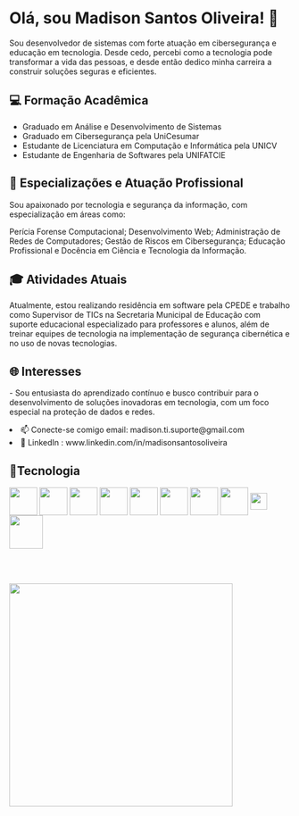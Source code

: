 <div>
<h1> Olá, sou Madison Santos Oliveira! 👋</h1>
 <p>            
Sou desenvolvedor de sistemas com forte atuação em cibersegurança e educação em tecnologia. Desde cedo, percebi como a tecnologia pode transformar a vida das pessoas, e desde então dedico minha carreira a construir soluções seguras e eficientes.
 </p>
<h2>💻 Formação Acadêmica</h2>
 
<ul> 
<li> Graduado em Análise e Desenvolvimento de Sistemas </li>  
<li>  Graduado em Cibersegurança  pela UniCesumar  </li>  
<li> Estudante de Licenciatura em Computação e Informática pela UNICV </li>
<li>  Estudante de Engenharia de  Softwares  pela UNIFATCIE </li>
</ul>
</div>

<h2>🔐 Especializações e Atuação Profissional</h2>
<p>  Sou apaixonado por tecnologia e segurança da informação, com especialização em áreas como: </p>
<p>  Perícia Forense Computacional; Desenvolvimento Web; Administração de Redes de Computadores; Gestão de Riscos em Cibersegurança; Educação Profissional e Docência em Ciência e Tecnologia da Informação.</p>

<h2>🎓 Atividades Atuais</h2>
<p>     Atualmente, estou realizando residência em software pela CPEDE e trabalho como Supervisor de TICs na Secretaria Municipal de Educação com suporte educacional especializado para professores e alunos, além de treinar equipes de tecnologia na implementação de segurança cibernética e no uso de novas tecnologias.</p>
<h2> 🌐 Interesses </h2>
<p>- Sou entusiasta do aprendizado contínuo e busco contribuir para o desenvolvimento de soluções inovadoras em tecnologia, com um foco especial na proteção de dados e redes.</p> 
<div >
<li>📫 Conecte-se comigo email: madison.ti.suporte@gmail.com</li> <li>💼 LinkedIn : www.linkedin.com/in/madisonsantosoliveira</li>
 </div>

 <h2>🥷Tecnologia</h2>
  <div>
 <a> 
  <img align="center" src="https://github.com/user-attachments/assets/1587267a-da9f-4fbb-a2fd-daf5b8099114"width="50px"> 
            </a>
  <a> 
  <img align="center" src="https://github.com/user-attachments/assets/9729b044-712e-4f5a-a016-3158673b36ea" width="50px"> 
               </a>
   <a> 
     <img align="center" src="https://github.com/user-attachments/assets/f86002c5-2d82-427e-a330-b16579de8c14"width="50px">
                      </a>
   <a> 
     <img align="center" src="https://github.com/user-attachments/assets/d31ccf4f-9457-4451-bd07-301b9ebcf65e"width="50px"> 
                        </a>
   <a> 
     <img align="center" src="https://github.com/user-attachments/assets/7f380990-0a5e-436d-bf1f-0b9a7a99ad69  "width="50px">
                                 </a>
   <a> 
    <img align="center" src="https://github.com/user-attachments/assets/8193483f-a045-41f4-9403-18205450691c"width="50px"> 
                                              </a>
   <a> 
    <img align="center" src="https://github.com/user-attachments/assets/d5cd87e6-9c4a-4201-b606-39949b24bea7"width="50px">
                                                              </a>
   <a> 
     <img align="center" src="https://github.com/user-attachments/assets/c418642e-8582-4a54-8185-832ceb5bb866"width="50px"> 
                                                                    </a>

   <a> 
   <img align="center" src="https://github.com/user-attachments/assets/869f748e-103b-4a6b-a3d3-933fc193b5f4"width="30px">  
                                                                                       </a>   
                                                                                       <a> 
   <img align="center" src="https://github.com/user-attachments/assets/d25ef66a-f5f5-4124-8adf-59ea83503eb6"width="60px">  
                                                                                       </a>   
  
  </div>
  
 <br>  </br>
 
 <div>
  <img align="center" src="https://github-readme-stats.vercel.app/api?username=madisonti&show_icons=true&theme=radical"width="400px">  
   </div> 


